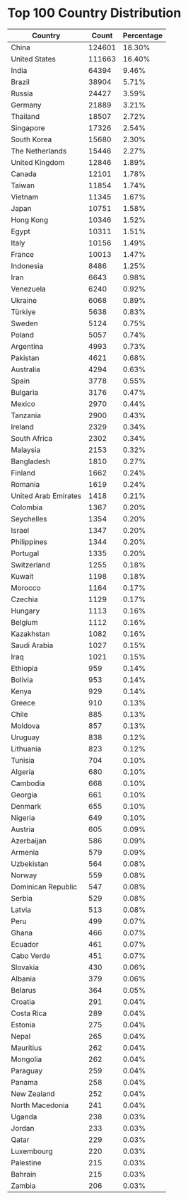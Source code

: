 # Top 100 Country Distribution
| Country | Count | Percentage |
|----|----|----|
| China | 124601 | 18.30% |
| United States | 111663 | 16.40% |
| India | 64394 | 9.46% |
| Brazil | 38904 | 5.71% |
| Russia | 24427 | 3.59% |
| Germany | 21889 | 3.21% |
| Thailand | 18507 | 2.72% |
| Singapore | 17326 | 2.54% |
| South Korea | 15680 | 2.30% |
| The Netherlands | 15446 | 2.27% |
| United Kingdom | 12846 | 1.89% |
| Canada | 12101 | 1.78% |
| Taiwan | 11854 | 1.74% |
| Vietnam | 11345 | 1.67% |
| Japan | 10751 | 1.58% |
| Hong Kong | 10346 | 1.52% |
| Egypt | 10311 | 1.51% |
| Italy | 10156 | 1.49% |
| France | 10013 | 1.47% |
| Indonesia | 8486 | 1.25% |
| Iran | 6643 | 0.98% |
| Venezuela | 6240 | 0.92% |
| Ukraine | 6068 | 0.89% |
| Türkiye | 5638 | 0.83% |
| Sweden | 5124 | 0.75% |
| Poland | 5057 | 0.74% |
| Argentina | 4993 | 0.73% |
| Pakistan | 4621 | 0.68% |
| Australia | 4294 | 0.63% |
| Spain | 3778 | 0.55% |
| Bulgaria | 3176 | 0.47% |
| Mexico | 2970 | 0.44% |
| Tanzania | 2900 | 0.43% |
| Ireland | 2329 | 0.34% |
| South Africa | 2302 | 0.34% |
| Malaysia | 2153 | 0.32% |
| Bangladesh | 1810 | 0.27% |
| Finland | 1662 | 0.24% |
| Romania | 1619 | 0.24% |
| United Arab Emirates | 1418 | 0.21% |
| Colombia | 1367 | 0.20% |
| Seychelles | 1354 | 0.20% |
| Israel | 1347 | 0.20% |
| Philippines | 1344 | 0.20% |
| Portugal | 1335 | 0.20% |
| Switzerland | 1255 | 0.18% |
| Kuwait | 1198 | 0.18% |
| Morocco | 1164 | 0.17% |
| Czechia | 1129 | 0.17% |
| Hungary | 1113 | 0.16% |
| Belgium | 1112 | 0.16% |
| Kazakhstan | 1082 | 0.16% |
| Saudi Arabia | 1027 | 0.15% |
| Iraq | 1021 | 0.15% |
| Ethiopia | 959 | 0.14% |
| Bolivia | 953 | 0.14% |
| Kenya | 929 | 0.14% |
| Greece | 910 | 0.13% |
| Chile | 885 | 0.13% |
| Moldova | 857 | 0.13% |
| Uruguay | 838 | 0.12% |
| Lithuania | 823 | 0.12% |
| Tunisia | 704 | 0.10% |
| Algeria | 680 | 0.10% |
| Cambodia | 668 | 0.10% |
| Georgia | 661 | 0.10% |
| Denmark | 655 | 0.10% |
| Nigeria | 649 | 0.10% |
| Austria | 605 | 0.09% |
| Azerbaijan | 586 | 0.09% |
| Armenia | 579 | 0.09% |
| Uzbekistan | 564 | 0.08% |
| Norway | 559 | 0.08% |
| Dominican Republic | 547 | 0.08% |
| Serbia | 529 | 0.08% |
| Latvia | 513 | 0.08% |
| Peru | 499 | 0.07% |
| Ghana | 466 | 0.07% |
| Ecuador | 461 | 0.07% |
| Cabo Verde | 451 | 0.07% |
| Slovakia | 430 | 0.06% |
| Albania | 379 | 0.06% |
| Belarus | 364 | 0.05% |
| Croatia | 291 | 0.04% |
| Costa Rica | 289 | 0.04% |
| Estonia | 275 | 0.04% |
| Nepal | 265 | 0.04% |
| Mauritius | 262 | 0.04% |
| Mongolia | 262 | 0.04% |
| Paraguay | 259 | 0.04% |
| Panama | 258 | 0.04% |
| New Zealand | 252 | 0.04% |
| North Macedonia | 241 | 0.04% |
| Uganda | 238 | 0.03% |
| Jordan | 233 | 0.03% |
| Qatar | 229 | 0.03% |
| Luxembourg | 220 | 0.03% |
| Palestine | 215 | 0.03% |
| Bahrain | 215 | 0.03% |
| Zambia | 206 | 0.03% |
